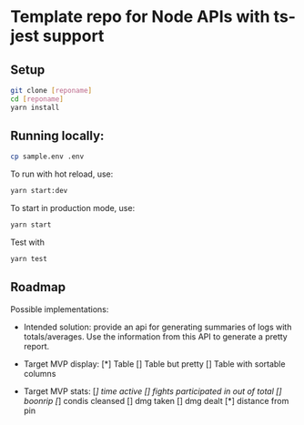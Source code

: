# Template repo for Node APIs with ts-jest support

## Setup

```bash
git clone [reponame]
cd [reponame]
yarn install
```

## Running locally:

```bash
cp sample.env .env
```

To run with hot reload, use:

```bash
yarn start:dev
```

To start in production mode, use:

```bash
yarn start
```

Test with

```bash
yarn test
```

## Roadmap

Possible implementations:

-   Intended solution: provide an api for generating summaries of logs with totals/averages. Use the information from this API to generate a pretty report.

-   Target MVP display:
    [*] Table
    [] Table but pretty
    [] Table with sortable columns

-   Target MVP stats:
    [*] time active
    [] fights participated in out of total
    [] boonrip
    [*] condis cleansed
    [] dmg taken
    [] dmg dealt
    [*] distance from pin
